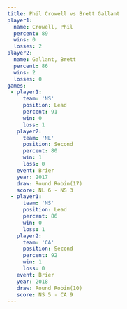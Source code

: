 ```yaml
---
title: Phil Crowell vs Brett Gallant
player1:              
  name: Crowell, Phil 
  percent: 89         
  wins: 0             
  losses: 2           
player2:              
  name: Gallant, Brett
  percent: 86         
  wins: 2             
  losses: 0           
games:
 - player1:        
     team: 'NS'    
     position: Lead
     percent: 91   
     win: 0        
     loss: 1       
   player2:          
     team: 'NL'      
     position: Second
     percent: 80     
     win: 1          
     loss: 0         
   event: Brier         
   year: 2017           
   draw: Round Robin(17)
   score: NL 6 - NS 3   
 - player1:        
     team: 'NS'    
     position: Lead
     percent: 86   
     win: 0        
     loss: 1       
   player2:          
     team: 'CA'      
     position: Second
     percent: 92     
     win: 1          
     loss: 0         
   event: Brier         
   year: 2018           
   draw: Round Robin(10)
   score: NS 5 - CA 9   
---
```

